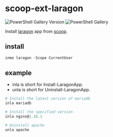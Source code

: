 # scoop-ext-laragon

![PowerShell Gallery Version](https://img.shields.io/powershellgallery/v/laragon)
![PowerShell Gallery](https://img.shields.io/powershellgallery/dt/laragon)

Install [laragon](https://laragon.org) app from [scoop](https://scoop.sh).

## install

```ps1
inmo laragon -Scope CurrentUser
```

## example

- inla is short for Install-LaragonApp.
- unla is short for Uninstall-LaragonApp.

```ps1
# Install the latest version of mariadb
inla mariadb

# Install the specified version
inla nginx@1.16.1

# Uninstall apache
unla apache
```
